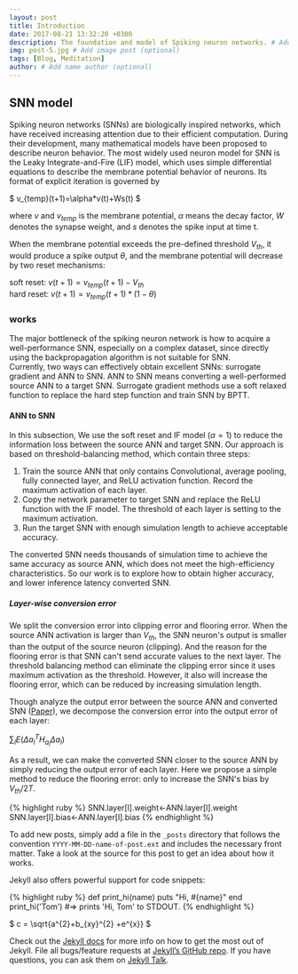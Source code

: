 ```yaml
---
layout: post
title: Introduction
date: 2017-08-21 13:32:20 +0300
description: The foundation and model of Spiking neuron networks. # Add post description (optional)
img: post-5.jpg # Add image post (optional)
tags: [Blog, Meditation]
author: # Add name author (optional)
---
```

## SNN model
Spiking neuron networks (SNNs) are biologically inspired networks, which have received increasing attention due to their efficient computation. During their development, many mathematical models have been proposed to describe neuron behavior. The most widely used neuron model for SNN is the Leaky Integrate-and-Fire (LIF) model, which uses simple differential equations to describe the membrane potential  behavior of neurons. Its format of explicit iteration is governed by


$ v_{temp}(t+1)=\alpha*v(t)+Ws(t) $

where $v$ and $v_{temp}$ is the membrane potential, $\alpha$ means the decay factor, $W$ denotes the synapse weight, and $s$ denotes the spike input at time t.

When the membrane potential exceeds the pre-defined threshold $V_{th}$, it would produce a spike output $\theta$, and the membrane potential will decrease by two reset mechanisms:

soft reset: $v(t+1)=v_{temp}(t+1)-V_{th}$  
hard reset: $v(t+1)=v_{temp}(t+1)*(1-\theta)$

### works
The major bottleneck of the spiking neuron network is how to acquire a well-performance SNN, especially on a complex dataset, since directly using the backpropagation algorithm is not suitable for SNN.  
Currently, two ways can effectively obtain excellent SNNs: surrogate gradient and ANN to SNN. ANN to SNN means converting a well-performed source ANN to a target SNN. Surrogate gradient methods use a soft relaxed function to replace the hard step function and train SNN by BPTT.

#### ANN to SNN
In this subsection, We use the soft reset and IF model ($\alpha=1$) to reduce the information loss between the source ANN and target SNN. Our approach is based on threshold-balancing method, which contain three steps:  
1. Train the source ANN that only contains Convolutional, average pooling, fully connected layer, and ReLU activation function. Record the maximum activation of each layer.
2. Copy the network parameter to target SNN and replace the ReLU function with the IF model. The threshold of each layer is setting to the maximum activation.
3. Run the target SNN with enough simulation length to achieve acceptable accuracy.  

The converted SNN needs thousands of simulation time to achieve the same accuracy as source ANN, which does not meet the high-efficiency characteristics. So our work is to explore how to obtain higher accuracy, and lower inference latency converted SNN.  

##### Layer-wise conversion error
We split the conversion error into clipping error and flooring error. When the source ANN activation is larger than $V_{th}$, the SNN neuron's output is smaller than the output of the source neuron (clipping). And the reason for the flooring error is that SNN can't send accurate values to the next layer. The threshold balancing method can eliminate the clipping error since it uses maximum activation as the threshold. However, it also will increase the flooring error, which can be reduced by increasing simulation length.  

Though analyze the output error between the source ANN and converted SNN ([Paper](https://openreview.net/forum?id=FZ1oTwcXchK)), we decompose the conversion error into the output error of each layer:

$\sum_l E(\Delta a^{T}_l H_{a_l} \Delta a_l )$

As a result, we can make the converted SNN closer to the source ANN by simply reducing the output error of each layer. Here we propose a simple method to reduce the flooring error: only to increase the SNN's bias by $V_{th}/2T$.

{% highlight ruby %}
SNN.layer[l].weight<-ANN.layer[l].weight
SNN.layer[l].bias<-ANN.layer[l].bias
{% endhighlight %}


To add new posts, simply add a file in the `_posts` directory that follows the convention `YYYY-MM-DD-name-of-post.ext` and includes the necessary front matter. Take a look at the source for this post to get an idea about how it works.

Jekyll also offers powerful support for code snippets:

{% highlight ruby %}
def print_hi(name)
  puts "Hi, #{name}"
end
print_hi('Tom')
#=> prints 'Hi, Tom' to STDOUT.
{% endhighlight %}

$ c = \sqrt{a^{2}+b_{xy}^{2} +e^{x}} $

Check out the [Jekyll docs][jekyll-docs] for more info on how to get the most out of Jekyll. File all bugs/feature requests at [Jekyll’s GitHub repo][jekyll-gh]. If you have questions, you can ask them on [Jekyll Talk][jekyll-talk].

[jekyll-docs]: https://jekyllrb.com/docs/home
[jekyll-gh]:   https://github.com/jekyll/jekyll
[jekyll-talk]: https://talk.jekyllrb.com/
